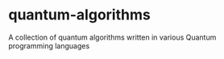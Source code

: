 # quantum-algorithms
A collection of quantum algorithms written in various Quantum programming languages
